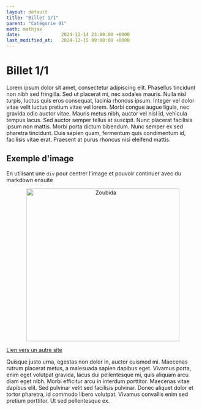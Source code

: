 ```yaml
---
layout: default
title: "Billet 1/1"
parent: "Catégorie 01"
math: mathjax
date:               2024-12-14 23:00:00 +0000
last_modified_at:   2024-12-15 09:00:00 +0000
---
```


# Billet 1/1 

Lorem ipsum dolor sit amet, consectetur adipiscing elit. Phasellus tincidunt non nibh sed fringilla. Sed ut placerat mi, nec sodales mauris. Nulla nisl turpis, luctus quis eros consequat, lacinia rhoncus ipsum. Integer vel dolor vitae velit luctus pretium vitae vel lorem. Morbi congue augue ligula, nec gravida odio auctor vitae. Mauris metus nibh, auctor vel nisl id, vehicula tempus lacus. Sed auctor semper tellus at suscipit. Nunc placerat facilisis ipsum non mattis. Morbi porta dictum bibendum. Nunc semper ex sed pharetra tincidunt. Duis sapien quam, fermentum quis condimentum id, facilisis vitae erat. Praesent at purus rhoncus nisi eleifend mattis.

## Exemple d'image 

En utilisant une `div` pour centrer l'image et pouvoir continuer avec du markdown ensuite

<div align="center">
<img src="{{site.url}}/assets/images/img02.png" alt="Zoubida" width="400"/>
</div>

[Lien vers un autre site](https://example.com)  

Quisque justo urna, egestas non dolor in, auctor euismod mi. Maecenas rutrum placerat metus, a malesuada sapien dapibus eget. Vivamus porta, enim eget volutpat gravida, lacus dui pellentesque mi, quis aliquam arcu diam eget nibh. Morbi efficitur arcu in interdum porttitor. Maecenas vitae dapibus elit. Sed pulvinar velit sed facilisis pulvinar. Donec aliquet dolor et tortor pharetra, id commodo libero volutpat. Vivamus convallis enim sed pretium porttitor. Ut sed pellentesque ex.

 
